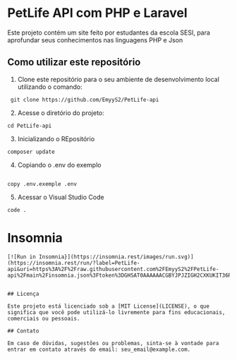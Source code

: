 # PetLife API com PHP e Laravel

Este projeto contém um site feito por estudantes da escola SESI, para aprofundar seus conhecimentos nas linguagens PHP e Json

## Como utilizar este repositório

1. Clone este repositório para o seu ambiente de desenvolvimento local utilizando o comando:
```
 git clone https://github.com/EmyyS2/PetLife-api
```
2. Acesse o diretório do projeto:
```
cd PetLife-api
```

3. Inicializando o REpositório
```
composer update
```
4. Copiando o .env do exemplo
```

copy .env.exemple .env
```

5. Acessar o Visual Studio Code
```
code .
```

# Insomnia
```
[![Run in Insomnia}](https://insomnia.rest/images/run.svg)](https://insomnia.rest/run/?label=PetLife-api&uri=https%3A%2F%2Fraw.githubusercontent.com%2FEmyyS2%2FPetLife-api%2Fmain%2Finsomnia.json%3Ftoken%3DGHSAT0AAAAAACGBYJPJZIGH2CXKUKIT36REZGSESEA)


## Licença

Este projeto está licenciado sob a [MIT License](LICENSE), o que significa que você pode utilizá-lo livremente para fins educacionais, comerciais ou pessoais.

## Contato

Em caso de dúvidas, sugestões ou problemas, sinta-se à vontade para entrar em contato através do email: seu_email@example.com.


